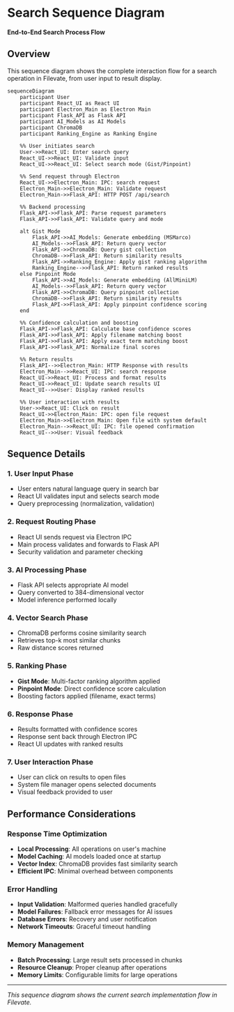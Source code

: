 # Search Sequence Diagram

**End-to-End Search Process Flow**

## Overview

This sequence diagram shows the complete interaction flow for a search operation in Filevate, from user input to result display.

```mermaid
sequenceDiagram
    participant User
    participant React_UI as React UI
    participant Electron_Main as Electron Main
    participant Flask_API as Flask API
    participant AI_Models as AI Models
    participant ChromaDB
    participant Ranking_Engine as Ranking Engine

    %% User initiates search
    User->>React_UI: Enter search query
    React_UI->>React_UI: Validate input
    React_UI->>React_UI: Select search mode (Gist/Pinpoint)
    
    %% Send request through Electron
    React_UI->>Electron_Main: IPC: search request
    Electron_Main->>Electron_Main: Validate request
    Electron_Main->>Flask_API: HTTP POST /api/search
    
    %% Backend processing
    Flask_API->>Flask_API: Parse request parameters
    Flask_API->>Flask_API: Validate query and mode
    
    alt Gist Mode
        Flask_API->>AI_Models: Generate embedding (MSMarco)
        AI_Models-->>Flask_API: Return query vector
        Flask_API->>ChromaDB: Query gist collection
        ChromaDB-->>Flask_API: Return similarity results
        Flask_API->>Ranking_Engine: Apply gist ranking algorithm
        Ranking_Engine-->>Flask_API: Return ranked results
    else Pinpoint Mode
        Flask_API->>AI_Models: Generate embedding (AllMiniLM)
        AI_Models-->>Flask_API: Return query vector
        Flask_API->>ChromaDB: Query pinpoint collection
        ChromaDB-->>Flask_API: Return similarity results
        Flask_API->>Flask_API: Apply pinpoint confidence scoring
    end
    
    %% Confidence calculation and boosting
    Flask_API->>Flask_API: Calculate base confidence scores
    Flask_API->>Flask_API: Apply filename matching boost
    Flask_API->>Flask_API: Apply exact term matching boost
    Flask_API->>Flask_API: Normalize final scores
    
    %% Return results
    Flask_API-->>Electron_Main: HTTP Response with results
    Electron_Main-->>React_UI: IPC: search response
    React_UI->>React_UI: Process and format results
    React_UI->>React_UI: Update search results UI
    React_UI-->>User: Display ranked results
    
    %% User interaction with results
    User->>React_UI: Click on result
    React_UI->>Electron_Main: IPC: open file request
    Electron_Main->>Electron_Main: Open file with system default
    Electron_Main-->>React_UI: IPC: file opened confirmation
    React_UI-->>User: Visual feedback
```

## Sequence Details

### **1. User Input Phase**
- User enters natural language query in search bar
- React UI validates input and selects search mode
- Query preprocessing (normalization, validation)

### **2. Request Routing Phase**
- React UI sends request via Electron IPC
- Main process validates and forwards to Flask API
- Security validation and parameter checking

### **3. AI Processing Phase**
- Flask API selects appropriate AI model
- Query converted to 384-dimensional vector
- Model inference performed locally

### **4. Vector Search Phase**
- ChromaDB performs cosine similarity search
- Retrieves top-k most similar chunks
- Raw distance scores returned

### **5. Ranking Phase**
- **Gist Mode**: Multi-factor ranking algorithm applied
- **Pinpoint Mode**: Direct confidence score calculation
- Boosting factors applied (filename, exact terms)

### **6. Response Phase**
- Results formatted with confidence scores
- Response sent back through Electron IPC
- React UI updates with ranked results

### **7. User Interaction Phase**
- User can click on results to open files
- System file manager opens selected documents
- Visual feedback provided to user

## Performance Considerations

### **Response Time Optimization**
- **Local Processing**: All operations on user's machine
- **Model Caching**: AI models loaded once at startup
- **Vector Index**: ChromaDB provides fast similarity search
- **Efficient IPC**: Minimal overhead between components

### **Error Handling**
- **Input Validation**: Malformed queries handled gracefully
- **Model Failures**: Fallback error messages for AI issues
- **Database Errors**: Recovery and user notification
- **Network Timeouts**: Graceful timeout handling

### **Memory Management**
- **Batch Processing**: Large result sets processed in chunks
- **Resource Cleanup**: Proper cleanup after operations
- **Memory Limits**: Configurable limits for large operations

---

*This sequence diagram shows the current search implementation flow in Filevate.*
